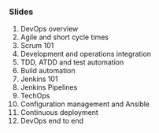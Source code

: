 ### Slides
1. DevOps overview<br>
2. Agile and short cycle times<br>
3. Scrum 101<br>
4. Development and operations integration<br>
5. TDD, ATDD and test automation<br>
6. Build automation<br>
7. Jenkins 101<br>
8. Jenkins Pipelines<br>
9. TechOps<br>
10. Configuration management and Ansible<br>
11. Continuous deployment<br>
12. DevOps end to end<br>
